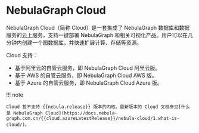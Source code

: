 # NebulaGraph Cloud

NebulaGraph Cloud（简称 Cloud）是一套集成了 NebulaGraph 数据库和数据服务的云上服务，支持一键部署 NebulaGraph 和相关可视化产品。用户可以在几分钟内创建一个图数据库，并快速扩展计算、存储等资源。

Cloud 支持：

- 基于阿里云的自管云服务，即 NebulaGraph Cloud 阿里云版。
- 基于 AWS 的自管云服务，即 NebulaGraph Cloud AWS 版。
- 基于 Azure 的自管云服务，即 NebulaGraph Cloud Azure 版。

!!! note

    Cloud 暂不支持 {{nebula.release}} 版本的内核。最新版本的 Cloud 文档参见[什么是 NebulaGraph Cloud](https://docs.nebula-graph.com.cn/{{cloud.azureLatestRelease}}/nebula-cloud/1.what-is-cloud/)。
